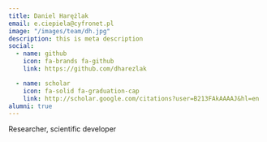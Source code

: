 ```yaml
---
title: Daniel Harężlak
email: e.ciepiela@cyfronet.pl
image: "/images/team/dh.jpg"
description: this is meta description
social:
  - name: github
    icon: fa-brands fa-github
    link: https://github.com/dharezlak

  - name: scholar
    icon: fa-solid fa-graduation-cap
    link: http://scholar.google.com/citations?user=B213FAkAAAAJ&hl=en
alumni: true
---
```


Researcher, scientific developer
